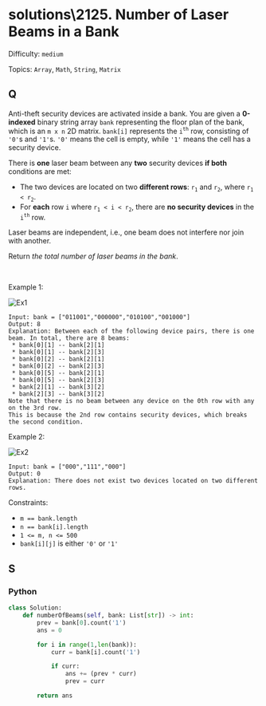 # solutions\2125. Number of Laser Beams in a Bank

Difficulty: `medium`

Topics: `Array`, `Math`, `String`, `Matrix`

## Q

Anti-theft security devices are activated inside a bank. You are given a **0-indexed** binary string array `bank` representing the floor plan of the bank, which is an `m x n` 2D matrix. `bank[i]` represents the `i`<sup>`th`</sup> row, consisting of `'0'`s and `'1'`s. `'0'` means the cell is empty, while `'1'` means the cell has a security device.

There is **one** laser beam between any **two** security devices **if both** conditions are met:

- The two devices are located on two **different rows**: `r`<sub>`1`</sub> and `r`<sub>`2`</sub>, where `r`<sub>`1`</sub>` < r`<sub>`2`</sub>.
- For **each** row `i` where `r`<sub>`1`</sub>` < i < r`<sub>`2`</sub>, there are **no security devices** in the `i`<sup>`th`</sup> row.

Laser beams are independent, i.e., one beam does not interfere nor join with another.

Return _the total number of laser beams in the bank_.

<br>

Example 1:

![Ex1](https://assets.leetcode.com/uploads/2021/12/24/laser1.jpg)

```
Input: bank = ["011001","000000","010100","001000"]
Output: 8
Explanation: Between each of the following device pairs, there is one beam. In total, there are 8 beams:
 * bank[0][1] -- bank[2][1]
 * bank[0][1] -- bank[2][3]
 * bank[0][2] -- bank[2][1]
 * bank[0][2] -- bank[2][3]
 * bank[0][5] -- bank[2][1]
 * bank[0][5] -- bank[2][3]
 * bank[2][1] -- bank[3][2]
 * bank[2][3] -- bank[3][2]
Note that there is no beam between any device on the 0th row with any on the 3rd row.
This is because the 2nd row contains security devices, which breaks the second condition.
```

Example 2:

![Ex2](https://assets.leetcode.com/uploads/2021/12/24/laser2.jpg)

```
Input: bank = ["000","111","000"]
Output: 0
Explanation: There does not exist two devices located on two different rows.
```

Constraints:

- `m == bank.length`
- `n == bank[i].length`
- `1 <= m, n <= 500`
- `bank[i][j]` is either `'0'` or `'1'`

## S

### Python

```python
class Solution:
    def numberOfBeams(self, bank: List[str]) -> int:
        prev = bank[0].count('1')
        ans = 0

        for i in range(1,len(bank)):
            curr = bank[i].count('1')

            if curr:
                ans += (prev * curr)
                prev = curr

        return ans
```
